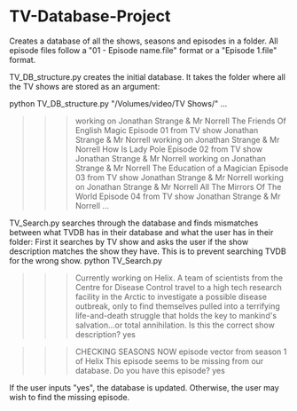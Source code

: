 # TV-Database-Project
Creates a database of all the shows, seasons and episodes in a folder.  All episode files follow a "01 - Episode name.file" format or a "Episode 1.file" format.

TV_DB_structure.py creates the initial database.  It takes the folder where all the TV shows are stored as an argument:

   python TV_DB_structure.py "/Volumes/video/TV Shows/"
   ...
   >>> working on  Jonathan Strange & Mr Norrell The Friends Of English Magic Episode 01 from TV show Jonathan Strange & Mr Norrell
   >>> working on  Jonathan Strange & Mr Norrell How Is Lady Pole Episode 02 from TV show Jonathan Strange & Mr Norrell
   >>> working on  Jonathan Strange & Mr Norrell The Education of a Magician Episode 03 from TV show Jonathan Strange & Mr Norrell
   >>> working on  Jonathan Strange & Mr Norrell All The Mirrors Of The World Episode 04 from TV show Jonathan Strange & Mr Norrell
   ...

TV_Search.py searches through the database and finds mismatches between what TVDB has in their database and what the user has in their folder:
First it searches by TV show and asks the user if the show description matches the show they have.  This is to prevent searching TVDB for the wrong show.
   python TV_Search.py 
   
   >>> Currently working on Helix.
   >>> A team of scientists from the Centre for Disease Control travel to a high tech research facility in the Arctic to investigate a possible disease outbreak, only to find themselves pulled into a terrifying life-and-death struggle that holds the key to mankind's salvation...or total annihilation.
   >>> Is this the correct show description? 
   yes
   
   >>> CHECKING SEASONS NOW
   >>> episode vector from season 1 of Helix
   >>> This episode seems to be missing from our database.
   >>> Do you have this episode?
   yes

If the user inputs "yes", the database is updated.  Otherwise, the user may wish to find the missing episode.



